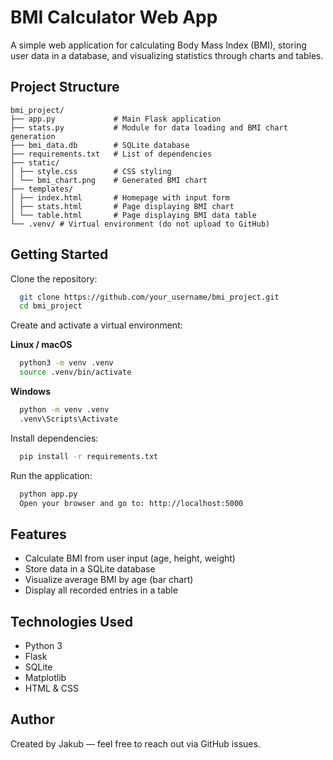 #  BMI Calculator Web App

A simple web application for calculating Body Mass Index (BMI), storing user data in a database, and visualizing statistics through charts and tables.

##  Project Structure
```
bmi_project/ 
├── app.py             # Main Flask application 
├── stats.py           # Module for data loading and BMI chart generation 
├── bmi_data.db        # SQLite database 
├── requirements.txt   # List of dependencies 
├── static/ 
│ ├── style.css        # CSS styling 
│ └── bmi_chart.png    # Generated BMI chart 
├── templates/ 
│ ├── index.html       # Homepage with input form 
│ ├── stats.html       # Page displaying BMI chart 
│ └── table.html       # Page displaying BMI data table 
└── .venv/ # Virtual environment (do not upload to GitHub)
```

##  Getting Started

Clone the repository:

``` bash
  git clone https://github.com/your_username/bmi_project.git
  cd bmi_project
```

Create and activate a virtual environment:


 **Linux / macOS**
```bash
  python3 -m venv .venv
  source .venv/bin/activate
```  
  **Windows**
```bash
  python -m venv .venv
  .venv\Scripts\Activate
``` 
  

Install dependencies:

``` bash
  pip install -r requirements.txt
```
Run the application:

``` bash
  python app.py
  Open your browser and go to: http://localhost:5000
```

## Features
- Calculate BMI from user input (age, height, weight)
- Store data in a SQLite database
- Visualize average BMI by age (bar chart)
- Display all recorded entries in a table

## Technologies Used
- Python 3
- Flask
- SQLite
- Matplotlib
- HTML & CSS

## Author
Created by Jakub — feel free to reach out via GitHub issues.


